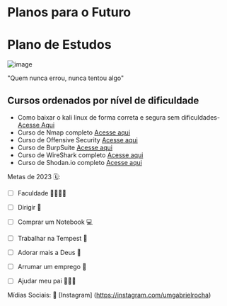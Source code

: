 # Planos para o Futuro
<h1> Plano de Estudos </h1>

![image](https://user-images.githubusercontent.com/122228483/211404826-8ba6cdb6-2c35-43ff-a88e-28478102ce49.png)

"Quem nunca errou, nunca tentou algo"
## Cursos ordenados por nível de dificuldade
- Como baixar o kali linux de forma correta e segura sem dificuldades- [Acesse Aqui](https://www.kali.org/)
- Curso de Nmap completo [Acesse aqui](https://nmap.org/)
- Curso de Offensive Security [Acesse aqui](https://www.offensive-security.com/)
- Curso de BurpSuite [Acesse aqui](https://portswigger.net/burp)
- Curso de WireShark completo [Acesse aqui](https://www.wireshark.org/)
- Curso de Shodan.io completo [Acesse aqui](https://shodan.io)

Metas de 2023 🗓️:


- [ ] Faculdade 📑👨🏾‍🎓
- [ ] Dirigir 🚙
- [ ] Comprar um Notebook 💻
- [ ] Trabalhar na Tempest 🌴
- [ ] Adorar mais a Deus 💒
- [ ] Arrumar um emprego 🏦
- [ ] Ajudar meu pai 👨‍👦‍👦



Mídias Sociais:
:vibration_mode: [Instagram] (https://instagram.com/umgabrielrocha)
